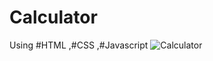 # Calculator
Using #HTML ,#CSS ,#Javascript
![Calculator](https://github.com/vaishnavikoli885/Calculator/assets/151612784/637faef1-ed1d-4dbf-a411-9c5b276b4bee)
